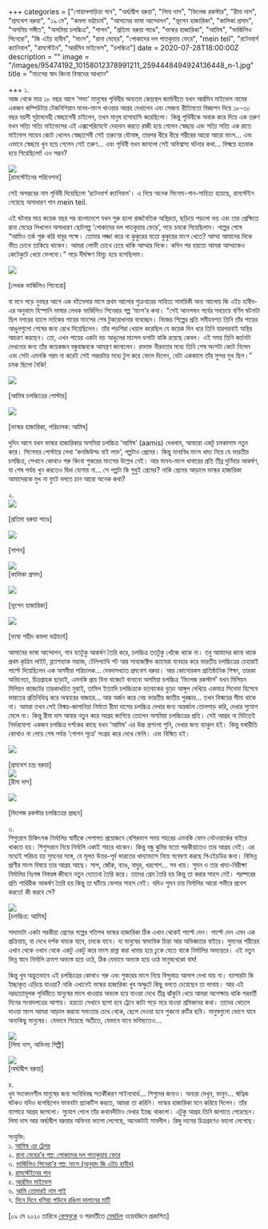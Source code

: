 +++
categories = ["গোয়ালপাড়িয়া গান", "অর্ঘ্যদ্বীপ বরুয়া", "লিমা দাস", "ভিলেজ রকস্টার", "রীমা দাস", "প্রমথেশ বরুয়া", "১৯ মে", "কমলা ভট্টাচার্য", "আসামের ভাষা আন্দোলন", "ভূপেন হাজারিকা", "কালিকা প্রসাদ", "অসমিয় সঙ্গীত", "অসমিয়া চলচ্চিত্র", "পাপন", "প্রতিমা বরুয়া পাণ্ডে", "ভাস্কর হাজারিকা", "আমিষ", "ভার্জিলিও পিনেরো", "জি এইচ হাবীব", "মাংস", "রানা মেহের", "পোকাদের দল পাতকুয়ায় ফেরে", "mein teil", "রটেনবার্গ ক্যানিবাল", "রামস্টেইন", "আর্রমিন মাইভেস", "চলচ্চিত্র"]
date = 2020-07-28T18:00:00Z
description = ""
image = "/images/95474192_10158012378991211_2594448494924136448_n-1.jpg"
title = "মাংসের স্বাদ কিংবা বিস্বাদের আখ্যান"

+++
১.  
আজ থেকে মাত্র ১৮ বছর আগে ‘সভ্য’ মানুষের পৃথিবীর অন্যতম কেন্দ্রস্থল জার্মানীতে যখন আর্রমিন মাইভেস নামের একজন কম্পিউটার টেকনিশিয়ান মানব-মাংস খাওয়ার আগ্রহ দেখালেন এবং সেজন্য রীতিমতো বিজ্ঞাপন দিয়ে ১৮-৩০ বছর বয়সী সুঠামদেহী স্বেচ্ছাসেবী চাইলেন, তখন মানুষ হাসাহাসি করেছিলো। কিন্তু পৃথিবীকে অবাক করে দিয়ে এক তরুণ যখন সত্যি সত্যি মাইভেসের এই এক্সপেরিমেন্টে দেহদান করতে রাজী হয়ে গেলেন স্বেচ্ছায় এবং সত্যি সত্যি এক রাতে মাইভেস সাহেব কেটে খেলেন স্বেচ্ছাসেবী সেই তরুণের যৌনাঙ্গ, তারপর ধীরে ধীরে শরীরের আরো আরো মাংস... এবং এভাবে স্বেচ্ছায় খুন হয়ে গেলেন সেই তরুণ... এবং পৃথিবী যখন জানলো সেই অবিশ্বাস্য ঘটনার কথা... বিস্ময়ে হতবাক হয়ে গিয়েছিলো! এও সম্ভব?

![](/images/9f7f4b49facaaada3518a03e6f86b96d.jpg)  
\[রামস্টেইনের পরিবেশনা\]

সেই অসম্ভবের নাম পৃথিবী দিয়েছিলো ‘রটেনবার্গ ক্যানিবাল’। এ নিয়ে অনেক সিনেমা-গান-সাহিত্য হয়েছে, রামস্টেইন গেয়েছে অসাধারণ গান mein teil.

এই ঘটনার মাত্র কয়েক বছর পর বাংলাদেশে যখন শুরু হলো রাজনৈতিক অস্থিরতা, ছড়িয়ে পড়লো ভয় এবং তার প্রেক্ষিতে রানা মেহের লিখলেন অসাধারণ ছোটগল্প ‘পোকাদের দল পাতকুয়ায় ফেরে’, পড়ে চমকে গিয়েছিলাম। গল্পের শেষে “আমিও তর্ক শুরু করি বাবুর পক্ষে। তোমার লজ্জা করে না কুকুরের মতো কুকুরের মাংশ খেতে? আম্মা আমাদের দিকে ভীত চোখে তাকিয়ে থাকেন। আমরা লোভী চোখে চেয়ে থাকি আম্মার দিকে। কদিন পর হয়তো আমরা আম্মাকেও কেটেকুটে খেয়ে ফেলবো।” পড়ে দীর্ঘক্ষণ বিমূঢ় হয়ে বসেছিলাম।

![](/images/fahmidulhaqblog_1237214210_1-pinera.jpg)

\[লেখক ভার্জিলিও পিনেরো\]

বা মনে পড়ে দুবছর আগে এক বইমেলার মাসে প্রথম আলোর শুক্রবারের সাহিত্য সাময়িকী অন্য আলোয় জি এইচ হাবীব-এর অনুবাদে হিস্পানি ভাষার লেখক ভার্জিলিও পিনেরার গল্প ‘মাংস’র কথা। “সেই আনন্দঘন পর্বের সবচেয়ে বর্ণিল ঘটনাটা ছিল নগরের ব্যালে নর্তকের গায়ের মাংসের শেষ টুকরোখানার ব্যবচ্ছেদ। নিজের শিল্পের প্রতি সমীহবশত তিনি তাঁর পায়ের আঙুলগুলো শেষের জন্য রেখে দিয়েছিলেন। তাঁর পড়শিরা খেয়াল করেছিল যে কয়েক দিন ধরে তিনি যারপরনাই অস্থির আচরণ করছেন। তো, এখন পায়ের একটা বড় আঙুলের মাংসল ডগাটা বাকি রয়েছে কেবল। এই সময় তিনি কর্তনটা দেখনোর জন্য তাঁর কয়েকজন বন্ধুবান্ধবকে আমন্ত্রণ জানালেন। রক্তাক্ত নীরবতার মধ্যে তিনি শেষ অংশটা কেটে নিলেন এবং সেটা এমনকি গরম না করেই সেই গহ্বরটার মধ্যে টুপ করে ফেলে দিলেন, যেটা এককালে তাঁর সুন্দর মুখ ছিল।” চমক ছিলো বৈকি!

![](/images/95474192_10158012378991211_2594448494924136448_n.jpg)

\[আমিষ চলচ্চিত্রের পোস্টার\]

![](/images/5dade75f309ca-image.jpg)

\[ভাস্কর হাজারিকা, পরিচালক: আমিষ\]

দুদিন আগে যখন ভাস্কর হাজারিকার অসমিয়া চলচ্চিত্র ‘আমিষ’ (aamis) দেখলাম, আবারো একটু চমকালাম নতুন করে। সিনেমার পোস্টারে লেখা ‘কনজিউম্ড বাই লাভ’, গল্পটাও প্রেমের। কিন্তু নানাবিধ মাংস খাদ্য নিয়ে যে ভারতীয় চলচ্চিত্র, সেখানে কোথাও গরু কিংবা শুকরের মাংসের উল্লেখ নেই। আর মানব-মাংস খাবারের প্রতি তীব্র দুর্নিবার আকর্ষণ, যা শেষ পর্যন্ত খুন করতেও দ্বিধা যোগায় না... সে গল্পটা কি শুধুই প্রেমের? নাকি প্রেমের আড়ালে ভাস্কর হাজারিকা আমাদেরকে মুখ না ফুটে বলতে চান আরো অনেক কথা?

২.  
![](/images/images-2.jpg)

\[প্রতিমা বরুয়া পাণ্ডে\]

![](/images/bcb3b4dbd130e0c27d4deeee8e6c0b5d.jpg)

\[পাপন\]

![](/images/images-3.jpg)  
\[কালিকা প্রসাদ\]

![](/images/images-4.jpg)

\[ভূপেন হাজারিকা\]

![](/images/images-8.jpg)

\[ভাষা শহীদ কমলা ভট্টাচার্য\]

আসামের ভাষা আন্দোলন, গান যতটুকু আকর্ষণ তৈরি করে, চলচ্চিত্র ততটুকু খোঁজে থাকে না। তবু আমাদের জানা থাকে প্রথম কৃত্রিম লাইট, ফ্ল্যাশব্যাক মন্তাজ, টেলিপ্যাথি শট আর সাবজেক্টিভ ক্যামেরা ব্যবহার করে ভারতীয় চলচ্চিত্রের চেহারাই পাল্টে দিয়েছিলেন এক অসমীয়া পরিচালক... দেবদাসখ্যাত প্রমথেশ বরুয়া। আর কোনোরকম প্রাতিষ্ঠানিক শিক্ষা, তারকা অভিনেতা, চিত্রগ্রাহক ছাড়াই, এমনকি প্রায় বিনা বাজেটে বানানো অসমিয়া চলচ্চিত্র ‘ভিলেজ রকস্টার্স’ যখন মিলিয়ন মিলিয়ন বাজেটের তারকাখচিত মুম্বাই, তামিল ইত্যাদি চলচ্চিত্রকে হতবাকের বুড়ো আঙ্গুল দেখিয়ে একমাত্র সিনেমা হিসেবে ভারতের প্রতিনিধিত্ব করে অস্কারের বাজারে... আর অর্জন করে নেয় ভারতীয় জাতীয় পুরষ্কার... তখন বিস্ময়ের সীমা থাকে না। আমরা তখন সেই বিস্ময়-জাগানিয়া নির্মাতা রীমা দাসের চলচ্চিত্র দেখার জন্য অন্তর্জাল তোলপাড় করি, দেখার সুযোগ মেলে না। কিন্তু রীমা দাস আবার নতুন করে আগ্রহ জাগিয়ে তোলেন অসমিয়া চলচ্চিত্রের প্রতি। সেই আগ্রহ না মিটতেই নির্ভরযোগ্য একজন চলচ্চিত্র দর্শকের কাছে যখন ‘আমিষ’ এর উচ্চ প্রশংসা শুনি, দেখার জন্য ব্যাকুল হই। কিন্তু যথারীতি কোথাও না পেয়ে শেষ পর্যন্ত ‘গোপন সূত্রে’ সংগ্রহ করে দেখে ফেলি। এবং বিস্মিত হই।

![](/images/pramathesh_barua_and_jamuna_barua_in_devdas-_1935.jpg)

\[প্রমথেশ চন্দ্র বরুয়া\]  
![](/images/images-5.jpg)  
\[রীমা দাস\]

![](/images/images-6.jpg)

\[ভিলেজ রকস্টার চলচ্চিত্রের প্রচ্ছদ\]

৩.  
শিশুরোগ চিকিৎসক নির্মালির স্বামীকে পেশাগত প্রয়োজনে বেশিরভাগ সময় শহরের এমনকি ফোন নেটওয়ার্কের বাইরে থাকতে হয়। শিশুসন্তান নিয়ে নির্মালি একাই শহরে থাকেন। কিন্তু বন্ধু ঝুমির মতো পরকীয়াতেও তার আগ্রহ নেই। এর মধ্যেই পরিচয় হয় সুমনের সঙ্গে, যে মূলত উত্তর-পূর্ব ভারতের খাদ্যাভ্যাস নিয়ে গবেষণা করছে পিএইচডির জন্য। বিভিন্ন প্রাণীর মাংস বিষয়ে তার আগ্রহ আছে। সাপ, জোঁক, ব্যাঙ, বাদুর, খরগোশ... সব খায়। সুমন ও তার খাদ্য-নিরীক্ষা নির্মালির নিঃসঙ্গ নিস্তরঙ্গ জীবনে নতুন দ্যোতনা তৈরি করে। তাদের প্রেম তৈরি হয় কিন্তু তা করার সাহস নেই। পরষ্পরের প্রতি শারিরীক আকর্ষণ তৈরি হয় কিন্তু তা ঘটিয়ে ফেলার সাহস নেই। যদিও সুমন চায় নির্মালির আরো গভীরে প্রবেশ করতে! কী করবে সে?

![](/images/images-7.jpg)  
\[চলচ্চিত্র: আমিষ\]

সাদামাটা একটা পরকীয়া প্রেমের গল্পের গতিপথ ভাস্কর হাজারিকা ঠিক এখান থেকেই পাল্টে দেন। পাল্টে দেন এমন এক প্রক্রিয়ায়, যা দেখে দর্শক থমকে যাবে, চমকে যাবে। যা মানুষের স্বাভাবিক চিন্তা আর অভিজ্ঞতার বাইরে। সুমনের শরীরের এখান থেকে ওখান থেকে একটু একটু করে মাংস রান্না করা খাবার হয়ে ঢুকে যেতে থাকে নির্মালির অভ্যন্তরে। এই নতুন ভিন্ন স্বাদে নির্মালি ক্রমশ অভ্যস্ত হয়ে ওঠে, ঠিক যেভাবে অভ্যস্ত হয়ে ওঠে মানুষখেকো বাঘ!

কিন্তু খুব অদ্ভুতভাবে এই চলচ্চিত্রের কোথাও গরু এবং শুকরের মাংস নিয়ে বিন্দুমাত্র আলাপ দেখা যায় না। ব্যাপারটা কি ইচ্ছাকৃত এড়িয়ে যাওয়া? নাকি এখানেই ভাস্কর হাজারিকা খুব অস্ফুটে কিছু বলতে চেয়েছেন তা ভাবায়। আর এই নরহত্যামূলক পৃথিবীতে মানুষের মাংস খাওয়ায় অভ্যস্ত হয়ে যাওয়া দেখে তীব্র ঝাঁকুনি খেয়ে আমরা অপেক্ষায় থাকি পরবর্তী দিনের সংবাদপত্রের আশায়। হয়তো সেখানে ছাপা হবে ট্রেনে কাটা পড়ে মরে যাওয়া শ্রমিকদের কথা। তাদের থেতলে যাওয়া মাংস আমরা আড়াল করবো সভ্যতার চোখ থেকে, ছেপে দেওয়া হবে শুকনো রুটির ছবি। মানুষগুলো ভোগে যাবে অন্যকিছু মানুষের। যেভাবে গিয়েছে অতীতে, যেভাবে যাবে ভবিষ্যতেও...

![](/images/dr-lima-das-sattriya1.jpg)  
\[লিমা দাস, অভিনয় শিল্পী\]

![](/images/arghadeep-baruah-2004521-19-11-2019-01-22-57.jpg)  
\[অর্ঘ্যদ্বীপ বরুয়া\]

৪.  
খুব সংবেদনশীল মানুষের জন্য সংবিধিবদ্ধ সতর্কীকরণ সাইনবোর্ড... শিশুদের জন্যও। অন্যরা দেখুন, ভাবুন... ঋত্বিক ঘটকও যদিও বলেছিলেন ভাবনাটা প্র্যাকটিস করতে, আমরা তা করিনি। ভাস্কর হাজারিকা মনে করিয়ে দিলেন। তাঁর ব্যাপারে আগ্রহ জাগলো। সুযোগ পেলে তাঁর কথানদীটাও দেখার ইচ্ছে থাকলো। এটুকু আগ্রহ তিনি জাগাতে পেরেছেন। লিমা দাস আর অর্ঘ্যদ্বীপ বরুয়ার অভিনয় ভালো লেগেছে, অনেকটাই সাবলীল। রিজু দাসের চিত্রগ্রহণও ভালো লেগেছে।

সংযুক্তি:  
১. [আমিষ এর ট্রেলর](https://www.youtube.com/watch?v=-zv11DpavFI)  
২. [রানা মেহের’র গল্প: পোকাদের দল পাতকুয়ায় ফেরে](http://www.sachalayatan.com/ranameher/13874)  
৩. [ভার্জিলিও পিনেরা’র গল্প: মাংস (অনুবাদ জি এইচ হাবীব)](https://www.prothomalo.com/onnoalo/article/1422411/মাংস)  
৪. [রামস্টেইনের গান](https://www.youtube.com/watch?v=-zv11DpavFI)  
৫. [আর্রমিন মাইভেস](https://en.wikipedia.org/wiki/Armin_Meiwes)  
৬. [আমি তোমারই নাম গাই](https://www.youtube.com/watch?v=cfpxKJCZ4ZM)  
৭. [দিনে দিনে খসিয়া পড়িবে রঙিলা দালানের মাটি](https://www.youtube.com/watch?v=_OZl2vmmpq4)

\[০৯ মে ২০২০ তারিখে [ফেসবুকে](https://www.facebook.com/photo.php?fbid=10158012378986211&set=a.10157972530161211&type=3&theater) ও পরবর্তীতে [মেঘচিল](https://meghchil.com/%E0%A6%AE%E0%A6%BE%E0%A6%82%E0%A6%B8%E0%A7%87%E0%A6%B0-%E0%A6%B8%E0%A7%8D%E0%A6%AC%E0%A6%BE%E0%A6%A6-%E0%A6%95%E0%A6%BF%E0%A6%82%E0%A6%AC%E0%A6%BE-%E0%A6%AC%E0%A6%BF%E0%A6%B8%E0%A7%8D%E0%A6%AC/?fbclid=IwAR0tZWquFIWEaQGiyvxY-OTbUZodx-Hw_hkT1_MwPrQZWm8Oxl-WcLwzTo8) ওয়েবজিনে প্রকাশিত\]